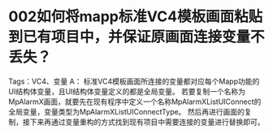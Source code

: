 # 002如何将mapp标准VC4模板画面粘贴到已有项目中，并保证原画面连接变量不丢失？
Tags：VC4、变量
A：
	标准VC4模板画面所连接的变量都对应每个Mapp功能的UI结构体变量，且UI结构体变量定义的都是全局变量。
	若要复制一个名称为MpAlarmX画面，就要先在现有程序中定义一个名称MpAlarmXListUIConnect的全局变量，变量类型为MpAlarmXListUIConnectType。
	然后再进行画面的复制，接下来再通过变量重构的方式找到现有项目中需要连接的变量进行替换即可。